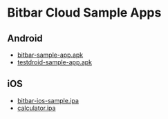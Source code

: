 # Bitbar Cloud Sample Apps

## Android

* [bitbar-sample-app.apk](android/bitbar-sample-app.apk)
* [testdroid-sample-app.apk](android/testdroid-sample-app.apk)

## iOS

* [bitbar-ios-sample.ipa](ios/bitbar-ios-sample.ipa)
* [calculator.ipa](ios/calculator.ipa)
